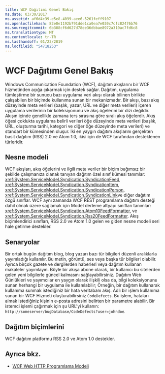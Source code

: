 ```yaml
---
title: WCF Dağıtımı Genel Bakış
ms.date: 03/30/2017
ms.assetid: af6d4c39-e5e8-4099-aee6-5261feff9107
ms.openlocfilehash: 82e8e1192b791dde1ca0ea7e030c7cfc82476b76
ms.sourcegitcommit: 6b308cf6d627d78ee36dbbae8972a310ac7fd6c8
ms.translationtype: MT
ms.contentlocale: tr-TR
ms.lasthandoff: 01/23/2019
ms.locfileid: "54718253"
---
```

# <a name="wcf-syndication-overview"></a>WCF Dağıtımı Genel Bakış
Windows Communication Foundation (WCF), dağıtım akışlarını bir WCF hizmetinden açığa çıkarmak için destek sağlar. Dağıtım, uygulama tümleştirme bir sunucu bazı uygulama veri akışı olarak bilinen birlikte çalışabilen bir biçimde kullanıma sunan bir mekanizmadır. Bir akışı, bazı akış düzeyinde meta verileri (başlık, yazar, URL ve diğer meta verileri) içeren uygulama verilerinin bir koleksiyonunu ve akış öğelerini bir dizi değildir. Akışın içinde genellikle zamana ters sırasına göre sıralı akış öğelerdir. Akış öğesi çoklukta uygulama belirli verileri öğe düzeyinde meta verileri (başlık, URL, oluşturma tarihi, kategori ve diğer öğe düzeyinde meta verileri) ve standart bir kümesinden oluşur. İki en yaygın dağıtım akışlarını gerçekten basit dağıtım (RSS) 2.0 ve Atom 1.0, ikisi için de WCF tarafından desteklenen türleridir.  
  
## <a name="object-model"></a>Nesne modeli  
 WCF akışları, akış öğelerini ve ilgili meta veriler bir biçim bağımsız bir şekilde çalışmanıza olanak tanıyan dağıtım özel sınıf kümesi tanımlar: <xref:System.ServiceModel.Syndication.SyndicationFeed>, <xref:System.ServiceModel.Syndication.SyndicationItem>, <xref:System.ServiceModel.Syndication.SyndicationPerson>, <xref:System.ServiceModel.Syndication.SyndicationLink>ve diğer dağıtım özgü sınıflar. WCF aynı zamanda WCF REST programlama dağıtım desteği dahil olmak üzere sağlamak için Model derleme altyapı sınıfları tanımlar: <xref:System.ServiceModel.Syndication.Atom10FeedFormatter>, ve <xref:System.ServiceModel.Syndication.Rss20FeedFormatter>. Akış biçimlendirici sınıfları, RSS 2.0 ve Atom 1.0 gelen ve giden nesne modeli seri hale getirme destekler.  
  
## <a name="scenarios"></a>Senaryolar  
 Bir ortak bugün dağıtım blog, blog yazarı bazı tür bilgileri düzenli aralıklarla yayımladığı kullanılır. Bu metin, görüntü, ses veya başka tür bilgileri olabilir. Ayrıca birçok gazete ve dergilerden haberleri veya dağıtım kullanan makaleler yayımlayın. Böyle bir akışa abone olarak, bir kullanıcı bu sitelerden gelen yeni bilgilerle güncel kalmasını sağlayabilirsiniz. Dağıtım Web Günlükleri ve yayımcılar en yaygın olarak ilişkili olsa da, bilgi koleksiyonunu sunan herhangi bir uygulama ile kullanılabilir; Örneğin, bir dağıtım kullanarak kullanıma sunmak istediğiniz bir hata veritabanı akış. Adlı bir işlem kullanıma sunan bir WCF Hizmeti oluşturabilirsiniz `CodeDefects`. Bu işlem, hataları almak istediğiniz kişinin e-posta adresini belirten bir parametre alabilir. Bir istemci işlemi çağırmak için şu URL'yi kullanın: `http://someserver/bugDatabase/CodeDefects?user=johndoe`.  
  
## <a name="syndication-formats"></a>Dağıtım biçimlerini  
 WCF dağıtım platformu RSS 2.0 ve Atom 1.0 destekler.  
  
## <a name="see-also"></a>Ayrıca bkz.
- [WCF Web HTTP Programlama Modeli](../../../../docs/framework/wcf/feature-details/wcf-web-http-programming-model.md)
